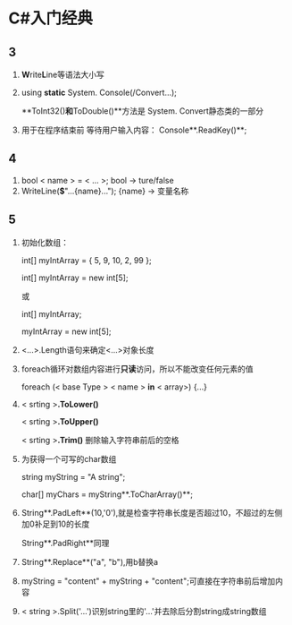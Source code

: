# C#入门经典

## 3

1. **W**rite**L**ine等语法大小写

2. using **static** System. Console(/Convert...);

   **ToInt32()**和**ToDouble()**方法是 System. Convert静态类的一部分

3. 用于在程序结束前 等待用户输入内容： Console**.ReadKey()**;

## 4

1. bool < name >  = < ... >; 	bool -> ture/false
2. WriteLine(**$**"...{name}...");      {name} -> 变量名称

## 5

1. 初始化数组：

   int[] myIntArray = { 5, 9, 10, 2, 99 };

   int[] myIntArray = new int[5];

   或

   int[] myIntArray; 

   myIntArray = new int[5];

2. <...>.Length语句来确定<...>对象长度

3. foreach循环对数组内容进行**只读**访问，所以不能改变任何元素的值

   foreach (< base Type > < name > **in** < array>) {...}

4. < srting >**.ToLower()**

   < srting >**.ToUpper()**

   < srting >**.Trim()**	删除输入字符串前后的空格

5. 为获得一个可写的char数组

   string myString = "A string"; 

   char[] myChars = myString**.ToCharArray()**;

6. String**.PadLeft**(10,'0'),就是检查字符串长度是否超过10，不超过的左侧加0补足到10的长度

   String**.PadRight**同理

7. String**.Replace**("a", "b"),用b替换a
8. myString = "content" + myString + "content";可直接在字符串前后增加内容
9. < string >.Split('...')识别string里的'...'并去除后分割string成string数组
